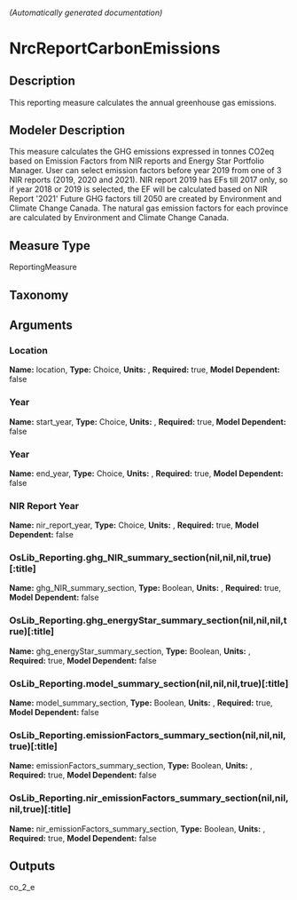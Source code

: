 

###### (Automatically generated documentation)

# NrcReportCarbonEmissions

## Description
This reporting measure calculates the annual greenhouse gas emissions.

## Modeler Description
This measure calculates the GHG emissions expressed in tonnes CO2eq based on Emission Factors from NIR reports and Energy Star Portfolio Manager. User can select emission factors before year 2019 from one of 3 NIR reports (2019, 2020 and 2021).
            NIR report 2019 has EFs till 2017 only, so if year 2018 or 2019 is selected, the EF will be calculated based on NIR Report '2021'
            Future GHG factors till 2050 are created by Environment and Climate Change Canada.
            The natural gas emission factors for each province are calculated by Environment and Climate Change Canada.

## Measure Type
ReportingMeasure

## Taxonomy


## Arguments


### Location

**Name:** location,
**Type:** Choice,
**Units:** ,
**Required:** true,
**Model Dependent:** false

### Year

**Name:** start_year,
**Type:** Choice,
**Units:** ,
**Required:** true,
**Model Dependent:** false

### Year

**Name:** end_year,
**Type:** Choice,
**Units:** ,
**Required:** true,
**Model Dependent:** false

### NIR Report Year

**Name:** nir_report_year,
**Type:** Choice,
**Units:** ,
**Required:** true,
**Model Dependent:** false

### OsLib_Reporting.ghg_NIR_summary_section(nil,nil,nil,true)[:title]

**Name:** ghg_NIR_summary_section,
**Type:** Boolean,
**Units:** ,
**Required:** true,
**Model Dependent:** false

### OsLib_Reporting.ghg_energyStar_summary_section(nil,nil,nil,true)[:title]

**Name:** ghg_energyStar_summary_section,
**Type:** Boolean,
**Units:** ,
**Required:** true,
**Model Dependent:** false

### OsLib_Reporting.model_summary_section(nil,nil,nil,true)[:title]

**Name:** model_summary_section,
**Type:** Boolean,
**Units:** ,
**Required:** true,
**Model Dependent:** false

### OsLib_Reporting.emissionFactors_summary_section(nil,nil,nil,true)[:title]

**Name:** emissionFactors_summary_section,
**Type:** Boolean,
**Units:** ,
**Required:** true,
**Model Dependent:** false

### OsLib_Reporting.nir_emissionFactors_summary_section(nil,nil,nil,true)[:title]

**Name:** nir_emissionFactors_summary_section,
**Type:** Boolean,
**Units:** ,
**Required:** true,
**Model Dependent:** false





## Outputs




co_2_e
